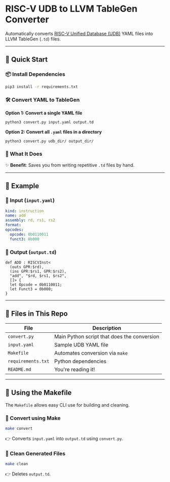 # RISC-V UDB to LLVM TableGen Converter

Automatically converts [RISC-V Unified Database (UDB)](https://github.com/riscv/riscv-unified-db) YAML files into LLVM TableGen (`.td`) files.

---

## 🚀 Quick Start

### 📦 Install Dependencies

```bash
pip3 install -r requirements.txt
```

### 🛠️ Convert YAML to TableGen

**Option 1: Convert a single YAML file**

```bash
python3 convert.py input.yaml output.td
```

**Option 2: Convert all `.yaml` files in a directory**

```bash
python3 convert.py udb_dir/ output_dir/
```

### 📄 What It Does

✨ **Benefit**: Saves you from writing repetitive `.td` files by hand.

---

## 🧪 Example

### 🔹 Input (`input.yaml`)

```yaml
kind: instruction
name: add
assembly: rd, rs1, rs2
format: 
opcodes:
  opcode: 0b0110011
  funct3: 0b000
```

### 🔹 Output (`output.td`)

```tablegen
def ADD : RISCVInst<
  (outs GPR:$rd),
  (ins GPR:$rs1, GPR:$rs2),
  "add", "$rd, $rs1, $rs2",
  []> {
  let Opcode = 0b0110011;
  let Funct3 = 0b000;
}
```

---

## 📂 Files in This Repo

| File | Description |
|------|-------------|
| `convert.py` | Main Python script that does the conversion |
| `input.yaml` | Sample UDB YAML file |
| `Makefile` | Automates conversion via `make` |
| `requirements.txt` | Python dependencies |
| `README.md` | You're reading it! |

---

## 🧰 Using the Makefile

The `Makefile` allows easy CLI use for building and cleaning.

### 🔧 Convert using Make

```bash
make convert
```

👉 Converts `input.yaml` into `output.td` using `convert.py`.

### 🧹 Clean Generated Files

```bash
make clean
```

👉 Deletes `output.td`.